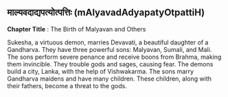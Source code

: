## माल्यवदाद्यपत्योत्पत्तिः (mAlyavadAdyapatyOtpattiH)
**Chapter Title** : The Birth of Malyavan and Others

Sukesha, a virtuous demon, marries Devavati, a beautiful daughter of a Gandharva. They have three powerful sons: Malyavan, Sumali, and Mali. The sons perform severe penance and receive boons from Brahma, making them invincible. They trouble gods and sages, causing fear. The demons build a city, Lanka, with the help of Vishwakarma. The sons marry Gandharva maidens and have many children. These children, along with their fathers, become a threat to the gods.